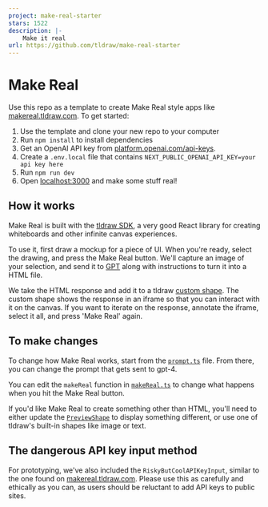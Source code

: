 ```yaml
---
project: make-real-starter
stars: 1522
description: |-
    Make it real
url: https://github.com/tldraw/make-real-starter
---
```


# Make Real

Use this repo as a template to create Make Real style apps like
[makereal.tldraw.com](https://makereal.tldraw.com). To get started:

1. Use the template and clone your new repo to your computer
2. Run `npm install` to install dependencies
3. Get an OpenAI API key from [platform.openai.com/api-keys](https://platform.openai.com/api-keys).
4. Create a `.env.local` file that contains `NEXT_PUBLIC_OPENAI_API_KEY=your api key here`
5. Run `npm run dev`
6. Open [localhost:3000](http://localhost:3000) and make some stuff real!

## How it works

Make Real is built with the [tldraw
SDK](https://tldraw.dev/?utm_source=github&utm_medium=readme&utm_campaign=make-real), a very good
React library for creating whiteboards and other infinite canvas experiences.

To use it, first draw a mockup for a piece of UI. When you're ready, select the drawing, and press
the Make Real button. We'll capture an image of your selection, and send it to
[GPT](https://platform.openai.com/docs/guides/vision) along with instructions to turn it into a HTML
file.

We take the HTML response and add it to a tldraw [custom
shape](https://tldraw.dev/docs/shapes#Custom-shapes). The custom shape shows the response in an
iframe so that you can interact with it on the canvas. If you want to iterate on the response,
annotate the iframe, select it all, and press 'Make Real' again.

## To make changes

To change how Make Real works, start from the [`prompt.ts`](./app/prompt.ts) file. From there, you
can change the prompt that gets sent to gpt-4.

You can edit the `makeReal` function in [`makeReal.ts`](./app/lib/makeReal.tsx) to change what
happens when you hit the Make Real button.

If you'd like Make Real to create something other than HTML, you'll need to either update the
[`PreviewShape`](./app/PreviewShape/PreviewShape.tsx) to display something different, or use one of
tldraw's built-in shapes like image or text.

## The dangerous API key input method

For prototyping, we've also included the `RiskyButCoolAPIKeyInput`, similar to the one found on
[makereal.tldraw.com](https://makereal.tldraw.com). Please use this as carefully and ethically as
you can, as users should be reluctant to add API keys to public sites.

